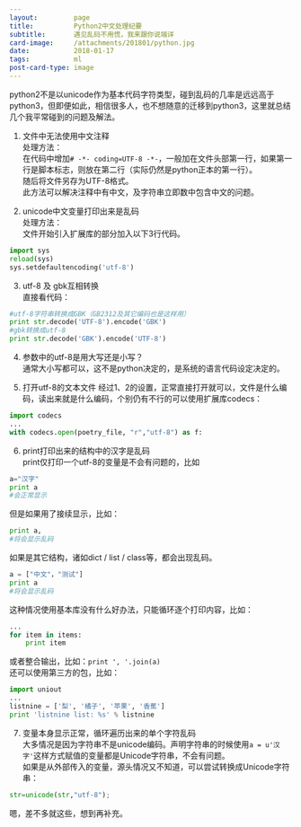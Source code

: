 ```yaml
---
layout:         page
title:          Python2中文处理纪要
subtitle:       遇见乱码不用慌，我来跟你说端详
card-image:     /attachments/201801/python.jpg
date:           2018-01-17
tags:           ml
post-card-type: image
---
```

python2不是以unicode作为基本代码字符类型，碰到乱码的几率是远远高于python3，但即便如此，相信很多人，也不想随意的迁移到python3，这里就总结几个我平常碰到的问题及解法。  
1. 文件中无法使用中文注释  
处理方法：  
在代码中增加`# -*- coding=UTF-8 -*-`，一般加在文件头部第一行，如果第一行是脚本标志，则放在第二行（实际仍然是python正本的第一行）。  
随后将文件另存为UTF-8格式。  
此方法可以解决注释中有中文，及字符串立即数中包含中文的问题。  

2. unicode中文变量打印出来是乱码  
处理方法：  
文件开始引入扩展库的部分加入以下3行代码。  
```python
import sys
reload(sys)
sys.setdefaultencoding('utf-8')
```

3. utf-8 及 gbk互相转换  
直接看代码：  
```python
#utf-8字符串转换成GBK（GB2312及其它编码也是这样用）
print str.decode('UTF-8').encode('GBK')
#gbk转换成utf-8
print str.decode('GBK').encode('UTF-8')
```

4. 参数中的utf-8是用大写还是小写？  
通常大小写都可以，这不是python决定的，是系统的语言代码设定决定的。  

5. 打开utf-8的文本文件
经过1、2的设置，正常直接打开就可以，文件是什么编码，读出来就是什么编码，个别仍有不行的可以使用扩展库codecs：  
```python
import codecs
...
with codecs.open(poetry_file, "r","utf-8") as f:
```

6. print打印出来的结构中的汉字是乱码  
print仅打印一个utf-8的变量是不会有问题的，比如  
```python
a="汉字"
print a
#会正常显示
```  
但是如果用了接续显示，比如：  
```python
print a,
#将会显示乱码
```
如果是其它结构，诸如dict / list / class等，都会出现乱码。  
```python
a = ["中文"，"测试"]
print a
#将会显示乱码
```
这种情况使用基本库没有什么好办法，只能循环逐个打印内容，比如：  
```python
...
for item in items:
	print item
```
或者整合输出，比如：`print ', '.join(a)`  
还可以使用第三方的包，比如：  
```python
import uniout
...
listnine = ['梨', '橘子', '苹果', '香蕉']
print 'listnine list: %s' % listnine
```

7. 变量本身显示正常，循环遍历出来的单个字符乱码  
大多情况是因为字符串不是unicode编码。声明字符串的时候使用`a = u'汉字'`这样方式赋值的变量都是Unicode字符串，不会有问题。  
如果是从外部传入的变量，源头情况又不知道，可以尝试转换成Unicode字符串：  
```python
str=unicode(str,"utf-8");
```

嗯，差不多就这些，想到再补充。  


